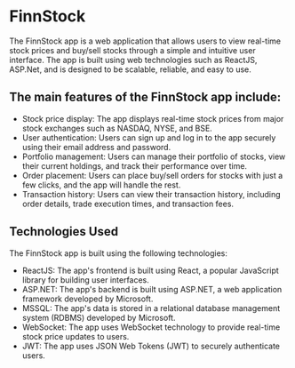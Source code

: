 # FinnStock
The FinnStock app is a web application that allows users to view real-time stock prices and buy/sell stocks through a simple and intuitive user interface. The app is built using web technologies such as ReactJS, ASP.Net, and is designed to be scalable, reliable, and easy to use.

## The main features of the FinnStock app include:
- Stock price display: The app displays real-time stock prices from major stock exchanges such as NASDAQ, NYSE, and BSE.
- User authentication: Users can sign up and log in to the app securely using their email address and password.
- Portfolio management: Users can manage their portfolio of stocks, view their current holdings, and track their performance over time.
- Order placement: Users can place buy/sell orders for stocks with just a few clicks, and the app will handle the rest.
- Transaction history: Users can view their transaction history, including order details, trade execution times, and transaction fees.

## Technologies Used
The FinnStock app is built using the following technologies:
- ReactJS: The app's frontend is built using React, a popular JavaScript library for building user interfaces.
- ASP.NET: The app's backend is built using ASP.NET, a web application framework developed by Microsoft.
- MSSQL: The app's data is stored in a relational database management system (RDBMS) developed by Microsoft.
- WebSocket: The app uses WebSocket technology to provide real-time stock price updates to users.
- JWT: The app uses JSON Web Tokens (JWT) to securely authenticate users.
